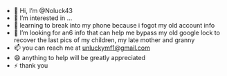 - 👋 Hi, I’m @Noluck43
- 👀 I’m interested in ...
- 🌱 learning to break into my phone because i fogot my old account info
- 💞️ I’m looking for an6 info that can help me bypass my old google lock to recover the last pics of my children, my late mother and granny
- 📫 you can reach me at unluckymf1@gmail.com
- 😄 anything to help will be greatly appreciated 
- ⚡ thank you 

<!---
Noluck43/Noluck43 is a ✨ special ✨ repository because its `README.md` (this file) appears on your GitHub profile.
You can click the Preview link to take a look at your changes.
--->
